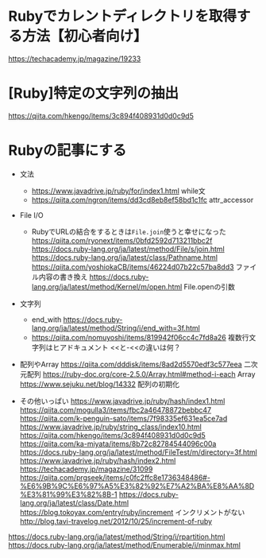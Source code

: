 # Rubyでカレントディレクトリを取得する方法【初心者向け】
https://techacademy.jp/magazine/19233

# [Ruby]特定の文字列の抽出
https://qiita.com/hkengo/items/3c894f408931d0d0c9d5

# Rubyの記事にする
- 文法
    - https://www.javadrive.jp/ruby/for/index1.html while文
    - https://qiita.com/ngron/items/dd3cd8eb8ef58bd1c1fc attr_accessor

- File I/O
    - RubyでURLの結合をするときは`File.join`使うと幸せになった
    https://qiita.com/ryonext/items/0bfd2592d713211bbc2f
    https://docs.ruby-lang.org/ja/latest/method/File/s/join.html
    https://docs.ruby-lang.org/ja/latest/class/Pathname.html
    https://qiita.com/yoshiokaCB/items/46224d07b22c57ba8dd3 ファイル内容の書き換え
    https://docs.ruby-lang.org/ja/latest/method/Kernel/m/open.html File.openの引数

- 文字列
    - end_with
    https://docs.ruby-lang.org/ja/latest/method/String/i/end_with=3f.html
    - https://qiita.com/nomuyoshi/items/819942f06cc4c7fd8a26 複数行文字列はヒアドキュメント <<と-<<の違いは何？

- 配列やArray
    https://qiita.com/dddisk/items/8ad2d5570edf3c577eea 二次元配列
    https://ruby-doc.org/core-2.5.0/Array.html#method-i-each Array
    https://www.sejuku.net/blog/14332 配列の初期化

- その他いっぱい
    https://www.javadrive.jp/ruby/hash/index1.html
    https://qiita.com/mogulla3/items/fbc2a46478872bebbc47
    https://qiita.com/k-penguin-sato/items/7f98335ef631ea5ce7ad
    https://www.javadrive.jp/ruby/string_class/index10.html
    https://qiita.com/hkengo/items/3c894f408931d0d0c9d5
    https://qiita.com/ka-miyata/items/8b72c82784544096c00a
    https://docs.ruby-lang.org/ja/latest/method/FileTest/m/directory=3f.html
    https://www.javadrive.jp/ruby/hash/index2.html
    https://techacademy.jp/magazine/31099
    https://qiita.com/prgseek/items/c0fc2ffc8e1736348486#-%E6%9B%9C%E6%97%A5%E3%82%92%E7%A2%BA%E8%AA%8D%E3%81%99%E3%82%8B-1
    https://docs.ruby-lang.org/ja/latest/class/Date.html
    https://blog.tokoyax.com/entry/ruby/increment インクリメントがない
    http://blog.tavi-travelog.net/2012/10/25/increment-of-ruby


https://docs.ruby-lang.org/ja/latest/method/String/i/rpartition.html
https://docs.ruby-lang.org/ja/latest/method/Enumerable/i/minmax.html
